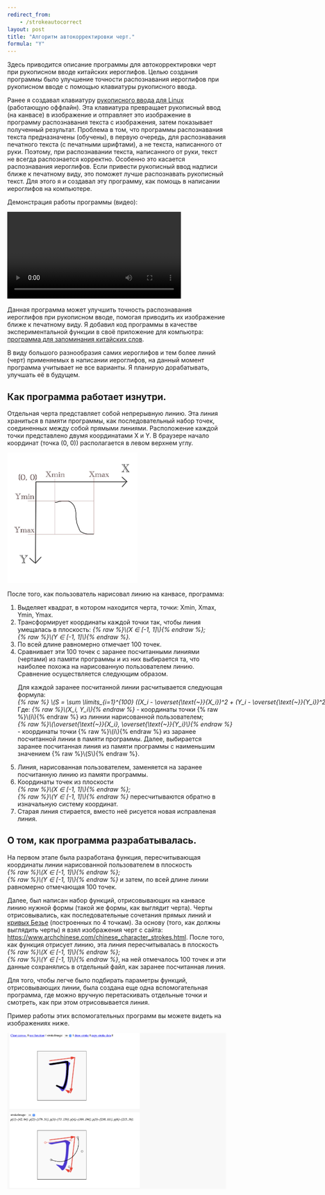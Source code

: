 ```yaml
---
redirect_from: 
    - /strokeautocorrect
layout: post
title: "Алгоритм автокорректировки черт."
formula: "Y"
---
```


Здесь приводится описание программы для автокорректировки черт при рукописном вводе китайских иероглифов. Целью создания программы было улучшение точности распознавания иероглифов при рукописном вводе с помощью клавиатуры рукописного ввода. 

Ранее я создавал клавиатуру <a href="https://github.com/BigIskander/Handwriting-keyboard-for-Linux-tesseract" target="_blank">рукописного ввода для Linux</a>  (работающую оффлайн). Эта клавиатура превращает рукописный ввод (на канвасе) в изображение и отправляет это изображение в программу распознавания текста с изображения, затем показывает полученный результат. Проблема в том, что программы распознавания текста предназначены (обучены), в первую очередь, для распознавания печатного текста (с печатными шрифтами), а не текста, написанного от руки. Поэтому, при распознавании текста, написанного от руки, текст не всегда распознается корректно. Особенно это касается распознавания иероглифов. Если привести рукописный ввод надписи ближе к печатному виду, это поможет лучше распознавать рукописный текст. Для этого я и создавал эту программу, как помощь в написании иероглифов на компьютере.

Демонстрация работы программы (видео):

<p>
<video style="width:calc(min(100%,400px))" preload="auto" controls>
    <source src="/assets/images/posts/2025-strokeautocorrect/StrokeAutocorrectDemo.mp4" type='video/mp4'/>
    Your browser does not support the video tag.
</video>
</p>

Данная программа может улучшить точность распознавания иероглифов при рукописном вводе, помогая приводить их изображение ближе к печатному виду. Я добавил код программы в качестве экспериментальной функции в своё приложение для компьютра: <a href="/2023/09/05/xuexihanzi_js.html" target="_blank">программа для запоминания китайских слов</a>.

В виду большого разнообразия самих иероглифов и тем более линий (черт) применяемых в написании иероглифов, на данный момент программа учитывает не все варианты. Я планирую дорабатывать, улучшать её в будущем.

<h2 id="how_works_inside">Как программа работает изнутри.</h2>

Отдельная черта представляет собой непрерывную линию. Эта линия храниться в памяти программы, как последовательный набор точек, соединенных между собой прямыми линиями. Расположение каждой точки представлено двумя координатами X и Y. В браузере начало координат (точка (0, 0)) располагается в левом верхнем углу.

<img src="/assets/images/posts/2025-strokeautocorrect/XYgraph.jpg" class="zoomable" style="max-width:300px;" alt="XY график.">

После того, как пользователь нарисовал линию на канвасе, программа:

<ol>
<li>Выделяет квадрат, в котором находится черта, точки: Xmin, Xmax, Ymin, Ymax.</li>
<li>Трансформирует координаты каждой точки так, чтобы линия умещалась в плоскость: <em style="white-space: nowrap;">{% raw %}\(X ∈ [-1, 1]\){% endraw %};</em> <em style="white-space: nowrap;">{% raw %}\(Y ∈ [-1, 1]\){% endraw %}.</em></li>
<li>По всей длине равномерно отмечает 100 точек.</li>
<li>Сравнивает эти 100 точек с заранее посчитанными линиями (чертами) из памяти программы и из них выбирается та, что наиболее похожа на нарисованную пользователем линию. Сравнение осуществляется следующим образом.
    <p>Для каждой заранее посчитанной линии расчитывается следующая формула:
        <em style="white-space: nowrap;">
            {% raw %}
                \(S = \sum \limits_{i=1}^{100} ((X_i - \overset{\text{~}}{X_i})^2 + (Y_i - \overset{\text{~}}{Y_i})^2) \)
            {% endraw %}
        </em>.
        Где: <em style="white-space: nowrap;">{% raw %}\(X_i, Y_i\){% endraw %}</em> - координаты точки {% raw %}\(i\){% endraw %} из линнии нарисованной пользователем; <em style="white-space: nowrap;">{% raw %}\(\overset{\text{~}}{X_i}, \overset{\text{~}}{Y_i}\){% endraw %}</em> - координаты точки {% raw %}\(i\){% endraw %} из заранее посчитанной линии в памяти программы. Далее, выбирается заранее посчитанная линия из памяти программы с наименьшим значением {% raw %}\(S\){% endraw %}.
    </p>
</li>
<li>Линия, нарисованная пользователем, заменяется на заранее посчитанную линию из памяти программы.</li>
<li>Координаты точек из плоскости <em style="white-space: nowrap;">{% raw %}\(X ∈ [-1, 1]\){% endraw %};</em> <em style="white-space: nowrap;">{% raw %}\(Y ∈ [-1, 1]\){% endraw %}</em> пересчитываются обратно в изначальную систему координат.</li>
<li>Старая линия стирается, вместо неё рисуется новая исправленая линия.</li>
</ol>

<h2 id="about_development">О том, как программа разрабатывалась.</h2>

<p>
На первом этапе была разработана функция, пересчитывающая координаты линии нарисованной пользователем в плоскость 
<em style="white-space: nowrap;">{% raw %}\(X ∈ [-1, 1]\){% endraw %};</em> <em style="white-space: nowrap;">{% raw %}\(Y ∈ [-1, 1]\){% endraw %}</em>
 и затем, по всей длине линии равномерно отмечающая 100 точек.
</p>

<p>
Далее, был написан набор функций, отрисовывающих на канвасе линию нужной формы (такой же формы, как выглядит черта). Черты отрисовывались, как последовательные сочетания прямых линий и <a href="https://javascript.info/bezier-curve" target="_blank">кривых Безье</a> (построенных по 4 точкам). За основу (того, как должны выглядить черты) я взял изображения черт с сайта: <a href="https://www.archchinese.com/chinese_character_strokes.html" target="_blank">https://www.archchinese.com/chinese_character_strokes.html</a>. После того, как функция отрисует линию, эта линия пересчитывалась в плоскость <em style="white-space: nowrap;">{% raw %}\(X ∈ [-1, 1]\){% endraw %};</em> <em style="white-space: nowrap;">{% raw %}\(Y ∈ [-1, 1]\){% endraw %}</em>, на ней отмечалось 100 точек и эти данные сохранялись в отдельный файл, как заранее посчитанная линия. 
</p>

Для того, чтобы легче было подбирать параметры функций, отрисовывающих линии, была создана еще одна вспомогательная программа, где можно вручную перетаскивать отдельные точки и смотреть, как при этом отрисовывается линия.

Пример работы этих вспомогательных программ вы можете видеть на изображениях ниже.

<div class="images_row" style="background-color: rgba(200, 200, 200, 0.1);">
    <div style="margin: 5px">
        <img src="/assets/images/posts/2025-strokeautocorrect/drawStroke.png" class="zoomable" style="max-width:300px;" alt="Снимок экрана.">
    </div>
    <div style="margin: 5px">
        <img src="/assets/images/posts/2025-strokeautocorrect/curves.png" class="zoomable" style="max-width:300px;" alt="Снимок экрана.">
    </div>
</div>

<script>
    links = [
        "Начало.", "#top_of_content",
        "Как программа работает изнутри.", "#how_works_inside",
        "О том, как программа разрабатывалась.", "#about_development"
    ];
</script>